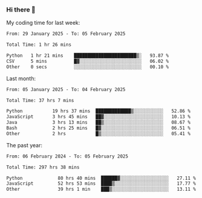 ### Hi there 👋

My coding time for last week:

<!--START_SECTION:week-->

```txt
From: 29 January 2025 - To: 05 February 2025

Total Time: 1 hr 26 mins

Python   1 hr 21 mins    ███████████████████████▒░   93.87 %
CSV      5 mins          █▓░░░░░░░░░░░░░░░░░░░░░░░   06.02 %
Other    0 secs          ░░░░░░░░░░░░░░░░░░░░░░░░░   00.10 %
```

<!--END_SECTION:week-->

Last month:

<!--START_SECTION:month-->

```txt
From: 05 January 2025 - To: 04 February 2025

Total Time: 37 hrs 7 mins

Python           19 hrs 37 mins  █████████████▒░░░░░░░░░░░   52.86 %
JavaScript       3 hrs 45 mins   ██▓░░░░░░░░░░░░░░░░░░░░░░   10.13 %
Java             3 hrs 13 mins   ██▒░░░░░░░░░░░░░░░░░░░░░░   08.67 %
Bash             2 hrs 25 mins   █▓░░░░░░░░░░░░░░░░░░░░░░░   06.51 %
Other            2 hrs           █▒░░░░░░░░░░░░░░░░░░░░░░░   05.41 %
```

<!--END_SECTION:month-->

The past year:

<!--START_SECTION:year-->

```txt
From: 06 February 2024 - To: 05 February 2025

Total Time: 297 hrs 38 mins

Python             80 hrs 40 mins  ██████▓░░░░░░░░░░░░░░░░░░   27.11 %
JavaScript         52 hrs 53 mins  ████▒░░░░░░░░░░░░░░░░░░░░   17.77 %
Other              39 hrs 1 min    ███▒░░░░░░░░░░░░░░░░░░░░░   13.11 %
```

<!--END_SECTION:year-->
